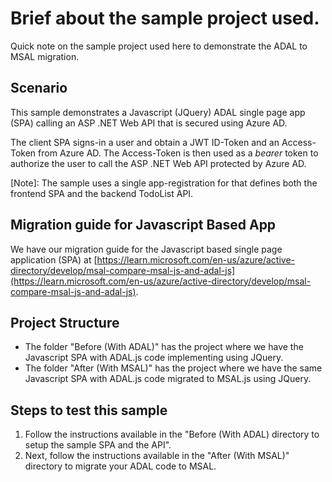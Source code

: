 # Brief about the sample project used.

Quick note on the sample project used here to demonstrate the ADAL to MSAL migration.

## Scenario

This sample demonstrates a Javascript (JQuery) ADAL single page app (SPA) calling an ASP .NET Web API that is secured using Azure AD.

The client SPA signs-in a user and obtain a JWT ID-Token and an Access-Token from Azure AD.
The Access-Token is then used as a _bearer_ token to authorize the user to call the ASP .NET Web API protected by Azure AD.

[Note]: The sample uses a single app-registration for that defines both the frontend SPA and the backend TodoList API.

## Migration guide for Javascript Based App

We have our migration guide for the Javascript based single page application (SPA) at [https://learn.microsoft.com/en-us/azure/active-directory/develop/msal-compare-msal-js-and-adal-js](https://learn.microsoft.com/en-us/azure/active-directory/develop/msal-compare-msal-js-and-adal-js).

## Project Structure

- The folder "Before (With ADAL)" has the project where we have the Javascript SPA with ADAL.js code implementing using JQuery.
- The folder "After (With MSAL)" has the project where we have the same Javascript SPA with ADAL.js code migrated to MSAL.js using JQuery.

## Steps to test this sample

1. Follow the instructions available in the "Before (With ADAL) directory to setup the sample SPA and the API".
2. Next, follow the instructions available in the "After (With MSAL)" directory to migrate your ADAL code to MSAL.
